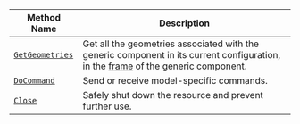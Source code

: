 <!-- prettier-ignore -->
| Method Name                                   | Description                              |
| --------------------------------------------- | ---------------------------------------- |
| [`GetGeometries`](/appendix/apis/components/generic/#getgeometries) | Get all the geometries associated with the generic component in its current configuration, in the [frame](/services/frame-system/) of the generic component. |
| [`DoCommand`](/appendix/apis/components/generic/#docommand) | Send or receive model-specific commands. |
| [`Close`](/appendix/apis/components/generic/#close) | Safely shut down the resource and prevent further use. |

